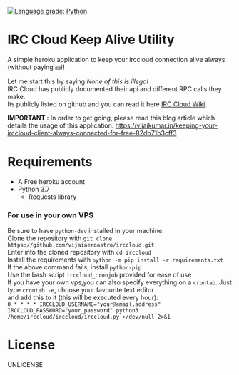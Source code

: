 [![Language grade: Python](https://img.shields.io/lgtm/grade/python/g/vijaiaeroastro/irccloud.svg?logo=lgtm&logoWidth=18)](https://lgtm.com/projects/g/vijaiaeroastro/irccloud/context:python)

# IRC Cloud Keep Alive Utility
A simple heroku application to keep your irccloud connection alive always (without paying :dollar:)!

Let me start this by saying *None of this is illegal*  
IRC Cloud has publicly documented their api and different RPC calls they make.  
Its publicly listed on github and you can read it here [IRC Cloud Wiki](https://github.com/irccloud/irccloud-tools/wiki).

**IMPORTANT :** In order to get going, please read this blog article which details the usage of this application.
https://vijaikumar.in/keeping-your-irccloud-client-always-connected-for-free-82db71b3cff3

Requirements
============
* A Free heroku account
* Python 3.7
  * Requests library
  
### For use in your own VPS
Be sure to have `python-dev` installed in your machine.  
Clone the repository with `git clone https://github.com/vijaiaeroastro/irccloud.git`  
Enter into the cloned repository with `cd irccloud`  
Install the requirements with `python -m pip install -r requirements.txt`  
If the above command fails, install `python-pip`  
Use the bash script `irccloud_cronjob` provided for ease of use  
If you have your own vps,you can also specify everything on a `crontab`. Just type `crontab -e`, choose your favourite text editor  
and add this to it (this will  be executed every hour):  
`0 * * * * IRCCLOUD_USERNAME="your@email.address" IRCCLOUD_PASSWORD="your_password" python3 /home/irccloud/irccloud/irccloud.py >/dev/null 2>&1`
  
License
=======
UNLICENSE
